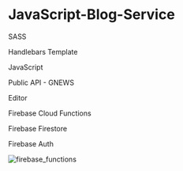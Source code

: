 # JavaScript-Blog-Service
SASS

Handlebars Template

JavaScript

Public API - GNEWS

Editor

Firebase Cloud Functions

Firebase Firestore

Firebase Auth

![firebase_functions](https://github.com/luckfeat/JavaScript-Blog-Service/assets/129056613/70be5114-acf3-4d49-8e44-3065b5c31b74)
